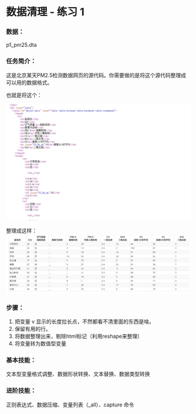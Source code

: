 # 数据清理 - 练习 1

### 数据：

p1_pm25.dta



### 任务简介：

这是北京某天PM2.5检测数据网页的源代码。你需要做的是将这个源代码整理成可以用的数据格式。

也就是将这个：

![PM25_web1](../../img/PM25_web1.png)

整理成这样：
![PM25_web2](../../img/PM25_web2.png)



### 步骤：

1. 把变量 v 显示的长度拉长点，不然都看不清里面的东西是啥。
2. 保留有用的行。
3. 将数据整理出来，剔除html标记（利用reshape来整理）
4. 将变量转为数值型变量



### 基本技能：

文本型变量格式调整、数据形状转换、文本替换、数据类型转换



### 进阶技能：

正则表达式、数据压缩、变量列表（_all）、capture 命令